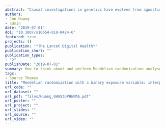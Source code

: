 ```yaml
---
abstract: "Causal investigations in genetics have evolved from agnostic discovery in genome-wide association studies (GWAS) to functional annotation and instrumental variable-informed inference (ie, mendelian randomisation). In the past decade, big data resources, such as the UK Biobank, have prompted a return to broader discovery through phenome-wide association studies (PheWAS). The work by Elina Hypponen and colleagues in The Lancet Digital Health, joins a small body of studies, using polygenic risk scores to search for causal effects of an intermediate phenotype such as body-mass index (BMI) on many outcomes, thereby applying mendelian randomisation across the phenome."
authors:
- Jon Huang
- admin
date: "2019-07-01"
doi: "10.1007/s10654-018-0424-6"
featured: true
projects: []
publication: '*The Lancet Digital Health*'
publication_short: ""
publication_types:
- "2"
publishDate: "2019-07-01"
summary: How to think about and perform Mendelian randomization analyses with binary exposures.
tags:
- Source Themes
title: "Mendelian randomization with a binary exposure variable: interpretation and presentation of causal estimates"
url_code: ""
url_dataset: ""
url_pdf: "files/Huang_GWAStoPHEWAS.pdf"
url_poster: ""
url_project: ""
url_slides: ""
url_source: ""
url_video: ""
---
```



